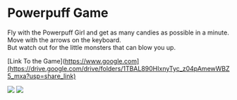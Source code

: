 # Powerpuff Game
Fly with the Powerpuff Girl and get as many candies as possible in a minute.<br>
Move with the arrows on the keyboard.<br>
But watch out for the little monsters that can blow you up.

[Link To the Game](https://www.google.com](https://drive.google.com/drive/folders/1TBAL890HIxnyTyc_z04pAmewWBZ5_mxa?usp=share_link)

<img src="https://raw.githubusercontent.com/Rosiee7/PowerpuffGame/main/Home.jpg"/>
<img src="https://github.com/Rosiee7/PowerpuffGame/blob/main/Game.png"/>
